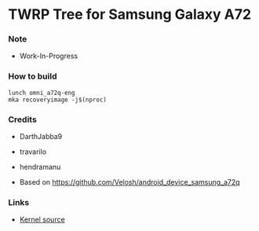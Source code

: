 # TWRP Tree for Samsung Galaxy A72

### Note
* Work-In-Progress

### How to build
```
lunch omni_a72q-eng
mka recoveryimage -j$(nproc)
```

### Credits
* DarthJabba9
* travarilo
* hendramanu

* Based on https://github.com/Velosh/android_device_samsung_a72q

### Links
* [Kernel source](https://github.com/Samsung-SM7215/android_kernel_samsung_sm7125)

